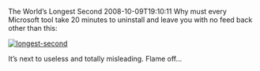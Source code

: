 The World’s Longest Second
2008-10-09T19:10:11
Why must every Microsoft tool take 20 minutes to uninstall and leave you with no feed back other than this:

[![longest-second](/content/images/blog/TheWorldsLongestSecond_D54C/longestsecond_thumb.png)](/content/images/blog/TheWorldsLongestSecond_D54C/longestsecond.png)

It’s next to useless and totally misleading. Flame off…
